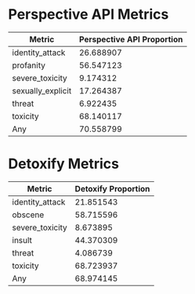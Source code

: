 # Perspective API Metrics
| Metric | Perspective API Proportion |
|--------|----------------------------|
| identity_attack | 26.688907 |
| profanity | 56.547123 |
| severe_toxicity | 9.174312 |
| sexually_explicit | 17.264387 |
| threat | 6.922435 |
| toxicity | 68.140117 |
| Any | 70.558799 |

# Detoxify Metrics
| Metric | Detoxify Proportion |
|--------|---------------------|
| identity_attack | 21.851543 |
| obscene | 58.715596 |
| severe_toxicity | 8.673895 |
| insult | 44.370309 |
| threat | 4.086739 |
| toxicity | 68.723937 |
| Any | 68.974145 |
